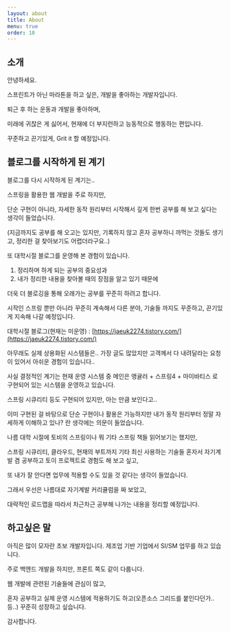 ```yaml
---
layout: about
title: About
menu: true
order: 10
---
```


## 소개

안녕하세요. 

스프린트가 아닌 마라톤을 하고 싶은, 개발을 좋아하는 개발자입니다.

퇴근 후 하는 운동과 개발을 좋아하며,

미래에 귀찮은 게 싫어서, 현재에 더 부지런하고 능동적으로 행동하는 편입니다.

꾸준하고 끈기있게, Grit it 할 예정입니다.




## 블로그를 시작하게 된 계기 

블로그를 다시 시작하게 된 계기는.. 

스프링을 활용한 웹 개발을 주로 하지만,    

단순 구현이 아니라, 자세한 동작 원리부터 시작해서 깊게 한번 공부를 해 보고 싶다는 생각이 들었습니다.     

(지금까지도 공부를 해 오고는 있지만, 기록하지 않고 혼자 공부하니 까먹는 것들도 생기고, 정리한 걸 찾아보기도 어렵더라구요..)    

또 대학시절 블로그를 운영해 본 경험이 있습니다.

1. 정리하며 하게 되는 공부의 중요성과
2. 내가 정리한 내용을 찾아볼 때의 장점을 알고 있기 때문에   

더욱 더 블로깅을 통해 오래가는 공부를 꾸준히 하려고 합니다.             

시작인 스프링 뿐만 아니라 꾸준히 계속해서 다른 분야, 기술들 까지도 꾸준하고, 끈기있게 지속해 나갈 예정입니다.          

대학시절 블로그(현재는 미운영) : [https://jaeuk2274.tistory.com/](https://jaeuk2274.tistory.com/)

아무래도 실제 상용화된 시스템들은.. 가장 글도 많았지만 고객께서 다 내려달라는 요청이 있어서 아쉬운 경험이 있습니다..          

사실 결정적인 계기는 현재 운영 시스템 중 메인은 앵귤러 + 스프링4 + 마이바티스 로 구현되어 있는 시스템을 운영하고 있습니다.    

스프링 시큐리티 등도 구현되어 있지만, 아는 만큼 보인다고..         

이미 구현된 걸 바탕으로 단순 구현이나 활용은 가능하지만 내가 동작 원리부터 정말 자세하게 이해하고 있나? 란 생각에는 의문이 들었습니다.         
 
나름 대학 시절에 토비의 스프링이나 뭐 기타 스프링 책들 읽어보기는 했지만,      

스프링 시큐리티, 클라우드, 현재의 부트까지 기타 최신 사용하는 기술들 혼자서 자기계발 겸 공부하고 토이 프로젝트로 경험도 해 보고 싶고,   

또 내가 잘 안다면 업무에 적용할 수도 있을 것 같다는 생각이 들었습니다.     
 
그래서 우선은 나름대로 자기계발 커리큘럼을 짜 보았고,    

대략적인 로드맵을 따라서 차근차근 공부해 나가는 내용을 정리할 예정입니다.     
  


## 하고싶은 말

아직은 많이 모자란 초보 개발자입니다. 제조업 기반 기업에서 SI/SM 업무를 하고 있습니다.  

주로 백엔드 개발을 하지만, 프론트 쪽도 같이 다룹니다.

웹 개발에 관련된 기술들에 관심이 많고, 

혼자 공부하고 실제 운영 시스템에 적용하기도 하고(오픈소스 그리드를 붙인다던가..등..) 꾸준히 성장하고 싶습니다.           

감사합니다.
